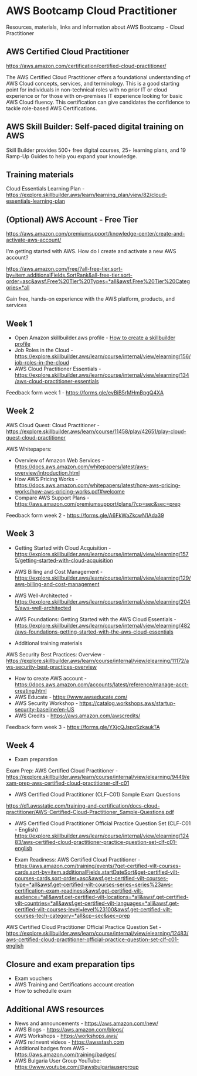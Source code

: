 # AWS Bootcamp Cloud Practitioner

Resources, materials, links and information about AWS Bootcamp - Cloud Practitioner

## AWS Certified Cloud Practitioner

<https://aws.amazon.com/certification/certified-cloud-practitioner/>

The AWS Certified Cloud Practitioner offers a foundational understanding of AWS Cloud concepts, services, and terminology. This is a good starting point for individuals in non-technical roles with no prior IT or cloud experience or for those with on-premises IT experience looking for basic AWS Cloud fluency. This certification can give candidates the confidence to tackle role-based AWS Certifications.

## AWS Skill Builder: Self-paced digital training on AWS

Skill Builder provides 500+ free digital courses, 25+ learning plans, and 19 Ramp-Up Guides to help you expand your knowledge.

## Training materials

Cloud Essentials Learning Plan - <https://explore.skillbuilder.aws/learn/learning_plan/view/82/cloud-essentials-learning-plan>

## (Optional) AWS Account - Free Tier

<https://aws.amazon.com/premiumsupport/knowledge-center/create-and-activate-aws-account/>

I'm getting started with AWS. How do I create and activate a new AWS account?

<https://aws.amazon.com/free/?all-free-tier.sort-by=item.additionalFields.SortRank&all-free-tier.sort-order=asc&awsf.Free%20Tier%20Types=*all&awsf.Free%20Tier%20Categories=*all>

Gain free, hands-on experience with the AWS platform, products, and services

## Week 1

* Open Amazon skillbuilder.aws profile - [How to create a skillbuilder profile](./how-tos/getting-started-create-skillbuilder-account-and-access-resources.md)
* Job Roles in the Cloud - <https://explore.skillbuilder.aws/learn/course/internal/view/elearning/156/job-roles-in-the-cloud>
* AWS Cloud Practitioner Essentials - <https://explore.skillbuilder.aws/learn/course/internal/view/elearning/134/aws-cloud-practitioner-essentials>

Feedback form week 1 - <https://forms.gle/evBiB5rMHmBpgQ4XA>

## Week 2

AWS Cloud Quest: Cloud Practitioner - <https://explore.skillbuilder.aws/learn/course/11458/play/42651/play-cloud-quest-cloud-practitioner>

AWS Whitepapers:

* Overview of Amazon Web Services - <https://docs.aws.amazon.com/whitepapers/latest/aws-overview/introduction.html>
* How AWS Pricing Works - <https://docs.aws.amazon.com/whitepapers/latest/how-aws-pricing-works/how-aws-pricing-works.pdf#welcome>
* Compare AWS Support Plans - <https://aws.amazon.com/premiumsupport/plans/?cp=sec&sec=prep>

Feedback form week 2 - <https://forms.gle/A6FkWaZkcwN1Ada39>

## Week 3

* Getting Started with Cloud Acquisition -<https://explore.skillbuilder.aws/learn/course/internal/view/elearning/1575/getting-started-with-cloud-acquisition>
* AWS Billing and Cost Management - <https://explore.skillbuilder.aws/learn/course/internal/view/elearning/129/aws-billing-and-cost-management>
* AWS Well-Architected - <https://explore.skillbuilder.aws/learn/course/internal/view/elearning/2045/aws-well-architected>
* AWS Foundations: Getting Started with the AWS Cloud Essentials - <https://explore.skillbuilder.aws/learn/course/internal/view/elearning/482/aws-foundations-getting-started-with-the-aws-cloud-essentials>

* Additional training materials

AWS Security Best Practices: Overview - <https://explore.skillbuilder.aws/learn/course/internal/view/elearning/11172/aws-security-best-practices-overview>

* How to create AWS account - <https://docs.aws.amazon.com/accounts/latest/reference/manage-acct-creating.html>
* AWS Educate - <https://www.awseducate.com/>
* AWS Security Workshop - <https://catalog.workshops.aws/startup-security-baseline/en-US>
* AWS Credits - <https://aws.amazon.com/awscredits/>

Feedback form week 3 - <https://forms.gle/YXjcQJspqSzkaukTA>

## Week 4

* Exam preparation

Exam Prep: AWS Certified Cloud Practitioner - <https://explore.skillbuilder.aws/learn/course/internal/view/elearning/9449/exam-prep-aws-certified-cloud-practitioner-clf-c01>

* AWS Certified Cloud Practitioner (CLF-C01) Sample Exam Questions

<https://d1.awsstatic.com/training-and-certification/docs-cloud-practitioner/AWS-Certified-Cloud-Practitioner_Sample-Questions.pdf>

* AWS Certified Cloud Practitioner Official Practice Question Set (CLF-C01 - English)
<https://explore.skillbuilder.aws/learn/course/internal/view/elearning/12483/aws-certified-cloud-practitioner-practice-question-set-clf-c01-english>

* Exam Readiness: AWS Certified Cloud Practitioner - <https://aws.amazon.com/training/events/?get-certified-vilt-courses-cards.sort-by=item.additionalFields.startDateSort&get-certified-vilt-courses-cards.sort-order=asc&awsf.get-certified-vilt-courses-type=*all&awsf.get-certified-vilt-courses-series=series%23aws-certification-exam-readiness&awsf.get-certified-vilt-audience=*all&awsf.get-certified-vilt-locations=*all&awsf.get-certified-vilt-countries=*all&awsf.get-certified-vilt-languages=*all&awsf.get-certified-vilt-courses-level=level%23100&awsf.get-certified-vilt-courses-tech-category=*all&cp=sec&sec=prep>

AWS Certified Cloud Practitioner Official Practice Question Set - <https://explore.skillbuilder.aws/learn/course/internal/view/elearning/12483/aws-certified-cloud-practitioner-official-practice-question-set-clf-c01-english>

## Closure and exam preparation tips

* Exam vouchers
* AWS Training and Certifications account creation
* How to schedulle exam

## Additional AWS resources

* News and announcements - <https://aws.amazon.com/new/>
* AWS Blogs - <https://aws.amazon.com/blogs/>
* AWS Workshops - <https://workshops.aws/>
* AWS re:Invent videos - <https://awsstash.com>
* Additional badges from AWS - <https://aws.amazon.com/training/badges/>
* AWS Bulgaria User Group YouTube: <https://www.youtube.com/@awsbulgariausergroup>
